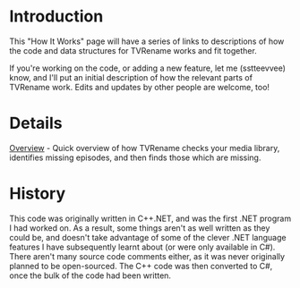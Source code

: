 # Introduction #

This "How It Works" page will have a series of links to descriptions of how the code and data structures for TVRename works and fit together.

If you're working on the code, or adding a new feature, let me (sstteevvee) know, and I'll put an initial description of how the relevant parts of TVRename work.  Edits and updates by other people are welcome, too!

# Details #

[Overview](Overview.md) - Quick overview of how TVRename checks your media library, identifies missing episodes, and then finds those which are missing.

# History #

This code was originally written in C++.NET, and was the first .NET program I had worked on.  As a result, some things aren't as well written as they could be, and doesn't take advantage of some of the clever .NET language features I have subsequently learnt about (or were only available in C#).  There aren't many source code comments either, as it was never originally planned to be open-sourced.  The C++ code was then converted to C#, once the bulk of the code had been written.